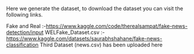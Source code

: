 Here we generate the dataset, to download the dataset you can visit the following links. 

Fake and Real        :-https://www.kaggle.com/code/therealsampat/fake-news-detection/input 
WELFake_Dataset.csv :- https://www.kaggle.com/datasets/saurabhshahane/fake-news-classification
Third Dataset (news.csv) has been uploaded here

